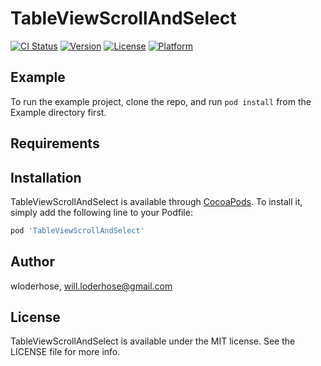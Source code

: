 # TableViewScrollAndSelect

[![CI Status](https://img.shields.io/travis/wloderhose/TableViewScrollAndSelect.svg?style=flat)](https://travis-ci.org/wloderhose/TableViewScrollAndSelect)
[![Version](https://img.shields.io/cocoapods/v/TableViewScrollAndSelect.svg?style=flat)](https://cocoapods.org/pods/TableViewScrollAndSelect)
[![License](https://img.shields.io/cocoapods/l/TableViewScrollAndSelect.svg?style=flat)](https://cocoapods.org/pods/TableViewScrollAndSelect)
[![Platform](https://img.shields.io/cocoapods/p/TableViewScrollAndSelect.svg?style=flat)](https://cocoapods.org/pods/TableViewScrollAndSelect)

## Example

To run the example project, clone the repo, and run `pod install` from the Example directory first.

## Requirements

## Installation

TableViewScrollAndSelect is available through [CocoaPods](https://cocoapods.org). To install
it, simply add the following line to your Podfile:

```ruby
pod 'TableViewScrollAndSelect'
```

## Author

wloderhose, will.loderhose@gmail.com

## License

TableViewScrollAndSelect is available under the MIT license. See the LICENSE file for more info.
